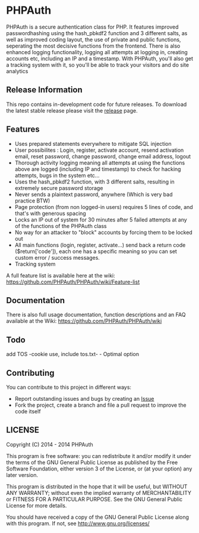 PHPAuth
====================

PHPAuth is a secure authentication class for PHP. 
It features improved passwordhashing using the hash_pbkdf2 function and 3 different salts, as well as improved coding layout, the use of private and public functions, seperating the most decisive functions from the frontend. 
There is also enhanced logging functionality, logging all attempts at logging in, creating accounts etc, including an IP and a timestamp.
With PHPAuth, you'll also get a tracking system with it, so you'll be able to track your visitors and do site analytics

Release Information
---------------
This repo contains in-development code for future releases. To download the
latest stable release please visit the [release](https://github.com/PHPAuth/PHPAuth/releases) page.

Features
---------------

* Uses prepared statements everywhere to mitigate SQL injection
* User possibilites : Login, register, activate account, resend activation email, reset password, change password, change email address, logout
* Thorough activity logging meaning all attempts at using the functions above are logged (including IP and timestamp) to check for hacking attempts, bugs in the system etc...
* Uses the hash_pbkdf2 function, with 3 different salts, resulting in extremely secure password storage
* Never sends a plaintext password, anywhere (Which is very bad practice BTW)
* Page protection (from non logged-in users) requires 5 lines of code, and that's with generous spacing
* Locks an IP out of system for 30 minutes after 5 failed attempts at any of the functions of the PHPAuth class
* No way for an attacker to "block" accounts by forcing them to be locked out
* All main functions (login, register, activate...) send back a return code ($return['code']), each one has a specific meaning so you can set custom error / success messages.
* Tracking system

A full feature list is available here at the wiki: https://github.com/PHPAuth/PHPAuth/wiki/Feature-list

Documentation
---------------
There is also full usage documentation, function descriptions and an FAQ available at the Wiki: https://github.com/PHPAuth/PHPAuth/wiki

Todo
---------------
add TOS -cookie use, include tos.txt- - Optimal option

Contributing
---------------

You can contribute to this project in different ways:

* Report outstanding issues and bugs by creating an [Issue](https://github.com/PHPAuth/PHPAuth/issues/new)
* Fork the project, create a branch and file a pull request to improve the code itself


LICENSE
---------------
Copyright (C) 2014 - 2014  PHPAuth

This program is free software: you can redistribute it and/or modify
it under the terms of the GNU General Public License as published by
the Free Software Foundation, either version 3 of the License, or
(at your option) any later version.

This program is distributed in the hope that it will be useful,
but WITHOUT ANY WARRANTY; without even the implied warranty of
MERCHANTABILITY or FITNESS FOR A PARTICULAR PURPOSE.  See the
GNU General Public License for more details.

You should have received a copy of the GNU General Public License
along with this program.  If not, see <http://www.gnu.org/licenses/>

